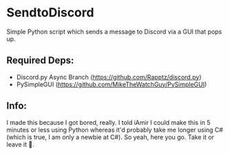 # SendtoDiscord
Simple Python script which sends a message to Discord via a GUI that pops up.

## Required Deps:
- Discord.py Async Branch (https://github.com/Rapptz/discord.py)
- PySimpleGUI (https://github.com/MikeTheWatchGuy/PySimpleGUI)

## Info:
I made this because I got bored, really. I told iAmir I could make this in 5 minutes or less using Python whereas it'd probably take me longer using C# (which is true, I am only a newbie at C#). So yeah, here you go. Take it or leave it :shrug:.
